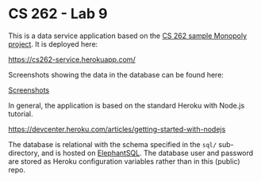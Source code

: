 # CS 262 - Lab 9

This is a data service application based on the [CS 262 sample Monopoly project](https://github.com/calvin-cs262-organization/monopoly-project). It is deployed here:

https://cs262-service.herokuapp.com/

Screenshots showing the data in the database can be found here:

[Screenshots](https://github.com/sudonotdisturb/CS262/tree/master/lab09/screenshots)

In general, the application is based on the standard Heroku with Node.js tutorial.

<https://devcenter.heroku.com/articles/getting-started-with-nodejs>  

The database is relational with the schema specified in the `sql/` sub-directory,
 and is hosted on [ElephantSQL](https://www.elephantsql.com/). The database user
and password are stored as Heroku configuration variables rather than in this (public) repo.
 
